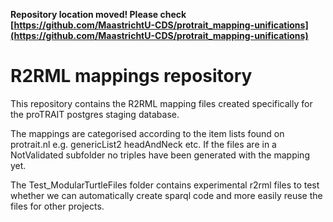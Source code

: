 **Repository location moved! Please check [https://github.com/MaastrichtU-CDS/protrait_mapping-unifications](https://github.com/MaastrichtU-CDS/protrait_mapping-unifications)**
# R2RML mappings repository

This repository contains the R2RML mapping files created specifically for the proTRAIT postgres staging database. 

The mappings are categorised according to the item lists found on protrait.nl e.g. genericList2 headAndNeck etc. If the files are in a NotValidated subfolder no triples have been generated with the mapping yet. 

The Test_ModularTurtleFiles folder contains experimental r2rml files to test whether we can automatically create sparql 
code and more easily reuse the files for other projects. 

